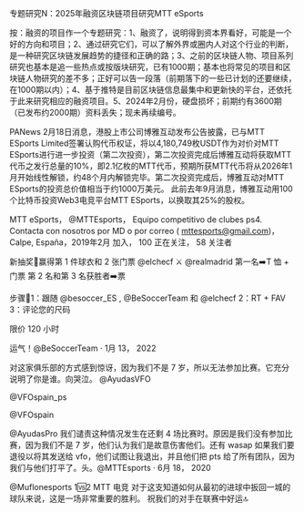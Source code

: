 专题研究N：2025年融资区块链项目研究MTT eSports

按：融资的项目作一个专题研究：1、融资了，说明得到资本界看好，可能是一个好的方向和项目；2、通过研究它们，可以了解外界或圈内人对这个行业的判断，是一种研究区块链发展趋势的捷径和正确的路；3、之前的区块链人物、项目系列研究也基本是追一些热点或按版块研究，已有1000期；基本也将常见的项目和区块链人物研究的差不多；正好可以告一段落（前期落下的一些已计划的还要继续，在1000期以内）；4、基于推特是目前区块链信息最集中和更新快的平台，还依托于此来研究相应的融资项目。5、2024年2月份，硬盘损坏；前期约有3600期（已发布约2000期）资料丢失；现未再续编号。

PANews 2月18日消息，港股上市公司博雅互动发布公告披露，已与MTT ESports Limited签署认购代币权证，将以4,180,749枚USDT作为对价对MTT ESports进行进一步投资（第二次投资），第二次投资完成后博雅互动将获取MTT代币之发行总量的10%，即2.1亿枚的MTT代币，预期所获MTT代币将从2026年1月开始线性解锁，约48个月内解锁完毕。第二次投资完成后，博雅互动对MTT ESports的投资总价值相当于约1000万美元。
此前去年9月消息，博雅互动用100个比特币投资Web3电竞平台MTT ESports，以换取其25%的股权。

MTT eSports，
@MTTEsports，
Equipo competitivo de clubes ps4.
Contacta con nosotros por MD o por correo ( mttesports@gmail.com)，
Calpe, España，2019年2月 加入，
100 正在关注，
58 关注者


新抽奖🚨赢得第 1 件球衣和 2 张门票
@elchecf
 ⚔️ 
@realmadrid
第一名➡️T 恤 + 门票
第 2 名和第 3 名获胜者➡️票

步骤📌1：跟随
@besoccer_ES
,
@BeSoccerTeam
和
@elchecf
2：RT + FAV
3：评论您的尺码

限价 120 小时

运气！@BeSoccerTeam
·
1月 13， 2022

对这家俱乐部的方式感到惊讶，因为我们不是 7 岁，所以无法参加比赛。它充分说明了你是谁。向哭泣。
@AyudasVFO
 
@VFOspain_ps
 
@VFOspain
 
@AyudasPro
我们谴责这种情况发生在还剩 4 场比赛时。原因是我们没有参加比赛，因为我们不是 7 岁，他们认为我们是故意伤害他们。还有 wasap 如果我们要退役以将其发送给 vfo，他们试图让我退出，并且他们把 pts 给了所有团队，因为我们与他们打平了。头。@MTTEsports
·
6月 18， 2020

@Muflonesports
1🆚2 MTT 电竞
对于这支知道如何从最初的进球中扳回一城的球队来说，这是一场非常重要的胜利。
祝我们的对手在联赛中好运🔝